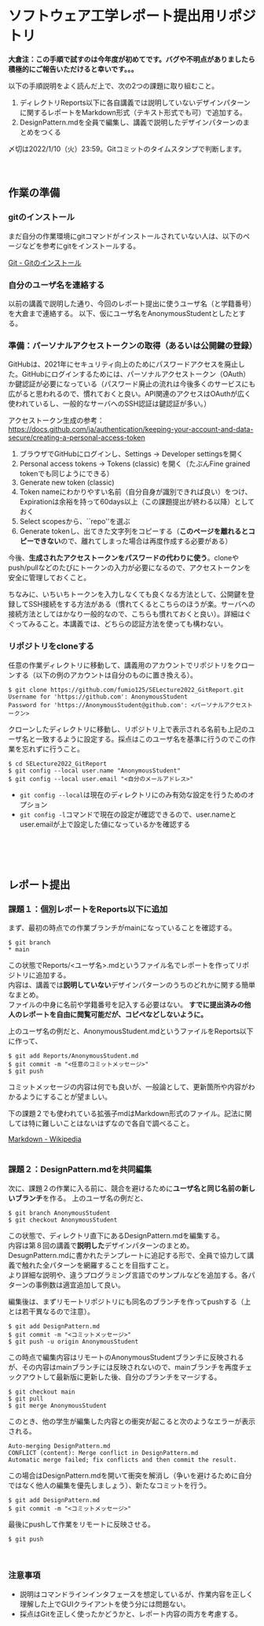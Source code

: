 # ソフトウェア工学レポート提出用リポジトリ  

**大倉注：この手順で試すのは今年度が初めてです。バグや不明点がありましたら積極的にご報告いただけると幸いです。。。**

以下の手順説明をよく読んだ上で、次の2つの課題に取り組むこと。

1.  ディレクトリReports以下に各自講義では説明していないデザインパターンに関するレポートをMarkdown形式（テキスト形式でも可）で追加する。
2. DesignPattern.mdを全員で編集し、講義で説明したデザインパターンのまとめをつくる

〆切は2022/1/10（火）23:59。Gitコミットのタイムスタンプで判断します。
<br><br><br>

## 作業の準備
### gitのインストール
まだ自分の作業環境にgitコマンドがインストールされていない人は、以下のページなどを参考にgitをインストールする。

[Git - Gitのインストール](https://git-scm.com/book/ja/v2/%E4%BD%BF%E3%81%84%E5%A7%8B%E3%82%81%E3%82%8B-Git%E3%81%AE%E3%82%A4%E3%83%B3%E3%82%B9%E3%83%88%E3%83%BC%E3%83%AB)

### 自分のユーザ名を連絡する
以前の講義で説明した通り、今回のレポート提出に使うユーザ名（と学籍番号）を大倉まで連絡する。
以下、仮にユーザ名をAnonymousStudentとしたとする。

### 準備：パーソナルアクセストークンの取得（あるいは公開鍵の登録）
GitHubは、2021年にセキュリティ向上のためにパスワードアクセスを廃止した。GitHubにログインするためには、パーソナルアクセストークン（OAuth）か鍵認証が必要になっている（パスワード廃止の流れは今後多くのサービスにも広がると思われるので、慣れておくと良い。API関連のアクセスはOAuthが広く使われているし、一般的なサーバへのSSH認証は鍵認証が多い。）

アクセストークン生成の参考：https://docs.github.com/ja/authentication/keeping-your-account-and-data-secure/creating-a-personal-access-token

1. ブラウザでGitHubにログインし、Settings -> Developer settingsを開く
2. Personal access tokens -> Tokens (classic) を開く（たぶんFine grained tokenでも同じようにできる）
3. Generate new token (classic)
4. Token nameにわかりやすい名前（自分自身が識別できれば良い）をつけ、Expirationは余裕を持って60days以上（この課題提出が終わる以降）としておく
5. Select scopesから、``repo''を選ぶ
6. Generate tokenし、出てきた文字列をコピーする（**このページを離れるとコピーできない**ので、離れてしまった場合は再度作成する必要がある）

今後、**生成されたアクセストークンをパスワードの代わりに使う**。cloneやpush/pullなどのたびにトークンの入力が必要になるので、アクセストークンを安全に管理しておくこと。

ちなみに、いちいちトークンを入力しなくても良くなる方法として、公開鍵を登録してSSH接続をする方法がある（慣れてくるとこちらのほうが楽。サーバへの接続方法としてはかなり一般的なので、こちらも慣れておくと良い）。詳細はぐぐってみること。本講義では、どちらの認証方法を使っても構わない。

### リポジトリをcloneする
任意の作業ディレクトリに移動して、講義用のアカウントでリポジトリをクローンする（以下の例のアカウントは自分のものに置き換える）。

```
$ git clone https://github.com/fumio125/SELecture2022_GitReport.git
Username for 'https://github.com': AnonymousStudent
Password for 'https://AnonymousStudent@github.com': <パーソナルアクセストークン>
```

クローンしたディレクトリに移動し、リポジトリ上で表示される名前も上記のユーザ名と一致するように設定する。採点はこのユーザ名を基準に行うのでこの作業を忘れずに行うこと。

```
$ cd SELecture2022_GitReport
$ git config --local user.name "AnonymousStudent"
$ git config --local user.email "<自分のメールアドレス>"
```
* `git config --local`は現在のディレクトリにのみ有効な設定を行うためのオプション
* `git config -l`コマンドで現在の設定が確認できるので、user.nameとuser.emailが上で設定した値になっているかを確認する
<br><br><br><br><br>

## レポート提出
### 課題１：個別レポートをReports以下に追加
まず、最初の時点での作業ブランチがmainになっていることを確認する。

```
$ git branch
* main
```
この状態でReports/<ユーザ名>.mdというファイル名でレポートを作ってリポジトリに追加する。  
内容は、講義では**説明していない**デザインパターンのうちのどれかに関する簡単なまとめ。  
ファイルの中身に名前や学籍番号を記入する必要はない。
**すでに提出済みの他人のレポートを自由に閲覧可能だが、コピペなどしないように。**

上のユーザ名の例だと、AnonymousStudent.mdというファイルをReports以下に作って、

```
$ git add Reports/AnonymousStudent.md
$ git commit -m "<任意のコミットメッセージ>"
$ git push
```
コミットメッセージの内容は何でも良いが、一般論として、更新箇所や内容がわかるようにすることが望ましい。

下の課題２でも使われている拡張子mdはMarkdown形式のファイル。記法に関しては特に難しいことはないはずなので各自で調べること。

[Markdown - Wikipedia](https://ja.wikipedia.org/wiki/Markdown)
<br><br>

### 課題２：DesignPattern.mdを共同編集
次に、課題２の作業に入る前に、競合を避けるために**ユーザ名と同じ名前の新しいブランチ**を作る。
上のユーザ名の例だと、

```
$ git branch AnonymousStudent
$ git checkout AnonymousStudent
```

この状態で、ディレクトリ直下にあるDesignPattern.mdを編集する。  
内容は第８回の講義で**説明した**デザインパターンのまとめ。  
DesugnPattern.mdに書かれたテンプレートに追記する形で、全員で協力して講義で触れた全パターンを網羅することを目指すこと。  
より詳細な説明や、違うプログラミング言語でのサンプルなどを追加する。各パターンの事例数は適宜追加して良い。

編集後は、まずリモートリポジトリにも同名のブランチを作ってpushする（上とは若干異なるので注意）。

```
$ git add DesignPattern.md
$ git commit -m "<コミットメッセージ>"
$ git push -u origin AnonymousStudent
```
この時点で編集内容はリモートのAnonymousStudentブランチに反映されるが、その内容はmainブランチには反映されないので、mainブランチを再度チェックアウトして最新版に更新した後、自分のブランチをマージする。

```
$ git checkout main
$ git pull
$ git merge AnonymousStudent
```
このとき、他の学生が編集した内容との衝突が起こると次のようなエラーが表示される。

```
Auto-merging DesignPattern.md
CONFLICT (content): Merge conflict in DesignPattern.md
Automatic merge failed; fix conflicts and then commit the result.
```
この場合はDesignPattern.mdを開いて衝突を解消し（争いを避けるために自分ではなく他人の編集を優先しましょう）、新たなコミットを行う。

```
$ git add DesignPattern.md
$ git commit -m "<コミットメッセージ>"
```
最後にpushして作業をリモートに反映させる。

```
$ git push
```
<br>

### 注意事項
* 説明はコマンドラインインタフェースを想定しているが、作業内容を正しく理解した上でGUIクライアントを使う分には問題ない。
* 採点はGitを正しく使ったかどうかと、レポート内容の両方を考慮する。
